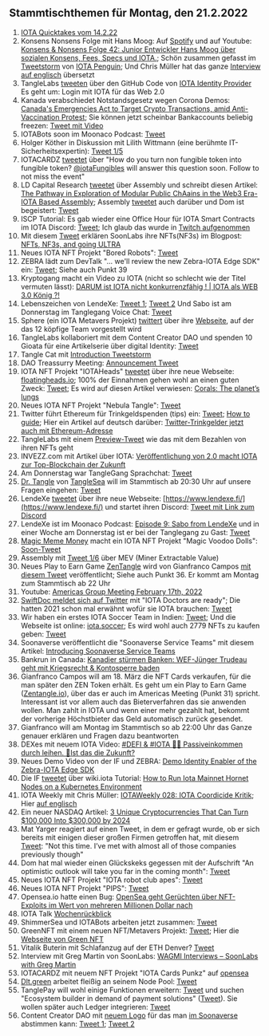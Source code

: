 ## Stammtischthemen für Montag, den 21.2.2022

1. [IOTA Quicktakes vom 14.2.22](https://www.youtube.com/watch?v=PAQEKCt4-h8)
2. Konsens Nonsens Folge mit Hans Moog: Auf [Spotify](https://open.spotify.com/episode/5IDJ7oQiRoKSPuuRrgV1aO) und auf Youtube: [Konsens & Nonsens Folge 42: Junior Entwickler Hans Moog über sozialen Konsens, Fees, Specs und IOTA.](https://www.youtube.com/watch?v=4HNPlMsHQmw); Schön zusammen gefasst im [Tweetstorm](https://twitter.com/iota_penguin/status/1493644903900930053?s=20&t=qxU22Z-dop-YRpxwKXMp6w) von [IOTA Penguin](https://twitter.com/iota_penguin); Und Chris Müller hat das ganze [Interview auf englisch](https://www.youtube.com/watch?v=hIU2NVMJ7gg&t=16s) übersetzt
3. TangleLabs [tweeten](https://twitter.com/Tangle_Labs/status/1493337349161472000?s=20&t=Cc16b8qZNYZgwprkTck_fA) über den GitHub Code von [IOTA Identity Provider](https://github.com/cambriota/iota-identity-provider) Es geht um: Login mit IOTA für das Web 2.0
4. Kanada verabschiedet Notstandsgesetz wegen Corona Demos: [Canada's Emergencies Act to Target Crypto Transactions, amid Anti-Vaccination Protest](https://blockchain.news/news/canadas-emergencies-act-to-target-crypto-transactions-amid-anti-vaccination-protest); Sie können jetzt scheinbar Bankaccounts beliebig freezen: [Tweet mit Video](https://twitter.com/MartiniGuyYT/status/1493496975324598272?s=20&t=Cc16b8qZNYZgwprkTck_fA)
5. IOTABots soon im Moonaco Podcast: [Tweet](https://twitter.com/MoonacoPodcast/status/1493575837584695307?s=20&t=59riyXmT0zcIpMPioj9mpA)
6. Holger Köther in Diskussion mit Lilith Wittmann (eine berühmte IT-Sicherheitsexpertin): [Tweet 1/5](https://twitter.com/HolgerKoether/status/1493523285249777666?s=20&t=59riyXmT0zcIpMPioj9mpA) 
7. IOTACARDZ [tweetet](https://twitter.com/NFTiotacardz/status/1493546910355009537?s=20&t=59riyXmT0zcIpMPioj9mpA) über "How do you turn non fungible token into fungible token? [@iotaFungibles](https://twitter.com/iotaFungibles) will answer this question soon. Follow to not miss the event"
8. LD Capital Research [tweetet](https://twitter.com/LD_Capital/status/1493621768988532738?s=20&t=qxU22Z-dop-YRpxwKXMp6w) über Assembly und schreibt diesen Artikel: [The Pathway in Exploration of Modular Public ChAains in the Web3 Era- IOTA Based Assembly](https://medium.com/ld-capital/the-pathway-in-exploration-of-modular-public-chaains-in-the-web3-era-iota-based-assembly-38ddc06e1b3b); Assembly [tweetet](https://twitter.com/assembly_net/status/1493616230711889923?s=20&t=qxU22Z-dop-YRpxwKXMp6w) auch darüber und Dom ist begeistert: [Tweet](https://twitter.com/DomSchiener/status/1493610948279640075?s=20&t=qxU22Z-dop-YRpxwKXMp6w)
9. ISCP Tutorial: Es gab wieder eine Office Hour für IOTA Smart Contracts im IOTA Discord: [Tweet](https://twitter.com/assembly_net/status/1493223973307523076?s=20&t=59riyXmT0zcIpMPioj9mpA); Ich glaub das wurde in [Twitch aufgenommen](https://www.twitch.tv/videos/1299886409)
10. Mit diesem [Tweet](https://twitter.com/soon_labs/status/1493633125615763457?s=20&t=qxU22Z-dop-YRpxwKXMp6w) erklären SoonLabs ihre NFTs(NF3s) im Blogpost: [NFTs, NF3s, and going ULTRA](https://soonlabs.medium.com/nfts-nf3s-and-going-ultra-81a7f97bea4f)
11. Neues IOTA NFT Projekt "Bored Robots": [Tweet](https://twitter.com/BoredRobot_io/status/1493879795343634434?s=20&t=qxU22Z-dop-YRpxwKXMp6w)
12. ZEBRA lädt zum DevTalk "... we'll review the new Zebra-IOTA Edge SDK" ein: [Tweet](https://twitter.com/ZebraDevs/status/1493677497979920385?s=20&t=qxU22Z-dop-YRpxwKXMp6w); Siehe auch Punkt 39
13. Kryptogang macht ein Video zu IOTA (nicht so schlecht wie der Titel vermuten lässt): [DARUM ist IOTA nicht konkurrenzfähig ! | IOTA als WEB 3.0 König ?!](https://www.youtube.com/watch?v=1M_EE9WCuTk)
14. Lebenszeichen von LendeXe: [Tweet 1](https://twitter.com/LendeXeFinance/status/1493938418329477125?s=20&t=qxU22Z-dop-YRpxwKXMp6w); [Tweet 2](https://twitter.com/LendeXeFinance/status/1494206731727118337?s=20&t=jCQs-YagX5fEOFo2Xyl5qQ) Und Sabo ist am Donnerstag im Tanglegang Voice Chat: [Tweet](https://twitter.com/GangTangleTalk/status/1494283809897988103)
15. Sphere (ein IOTA Metavers Projekt) [twittert](https://twitter.com/Sphere_Hub_io/status/1493936588660912128?s=20&t=qxU22Z-dop-YRpxwKXMp6w) über ihre [Webseite](https://sphere-hub.io/team/), auf der das 12 köpfige Team vorgestellt wird
16. TangleLabs kollaboriert mit dem Content Creator DAO und spenden 10 Gioata für eine Artikelserie über digital Identity: [Tweet](https://twitter.com/Tangle_Labs/status/1493646193418723332?s=20&t=qxU22Z-dop-YRpxwKXMp6w)
17. Tangle Cat mit [Introduction Tweetstorm](https://twitter.com/tangle_cat/status/1480963550092922882?s=20&t=qxU22Z-dop-YRpxwKXMp6w)
18. DAO Treassurry Meeting: [Announcement Tweet](https://twitter.com/PhyloIota/status/1493969244026978312?s=20&t=qxU22Z-dop-YRpxwKXMp6w)
19. IOTA NFT Projekt "IOTAHeads" [tweetet](https://twitter.com/IotaHeads/status/1494058680857374720?s=20&t=jCQs-YagX5fEOFo2Xyl5qQ) über ihre neue Webseite: [floatingheads.io](https://floatingheads.io/); 100% der Einnahmen gehen wohl an einen guten Zweck: [Tweet](https://twitter.com/IotaHeads/status/1495417111296057344?s=20&t=_j6poQZToM1Q22R-KHVnlg); Es wird auf diesen Artikel verwiesen: [Corals: The planet’s lungs](https://medium.com/@FloatingHeads/corals-the-planets-lungs-5d6f0e1bd3f6)
20. Neues IOTA NFT Projekt "Nebula Tangle": [Tweet](https://twitter.com/NebulaTangle/status/1494017650380480519?s=20&t=jCQs-YagX5fEOFo2Xyl5qQ)
21. Twitter führt Ethereum für Trinkgeldspenden (tips) ein: [Tweet](https://twitter.com/TwitterSupport/status/1494008973581856768); [How to guide](https://help.twitter.com/de/using-twitter/tips); Hier ein Artikel auf deutsch darüber: [Twitter-Trinkgelder jetzt auch mit Ethereum-Adresse](https://www.btc-echo.de/schlagzeilen/nach-bitcoin-twitter-trinkgelder-jetzt-mit-ethereum-135252/)
22. TangleLabs mit einem [Preview-Tweet](https://twitter.com/adam_unchained/status/1494216746491805696?s=20&t=jCQs-YagX5fEOFo2Xyl5qQ) wie das mit dem Bezahlen von ihren NFTs geht
23. INVEZZ.com mit Artikel über IOTA: [Veröffentlichung von 2.0 macht IOTA zur Top-Blockchain der Zukunft](https://invezz.com/de/news/2022/02/16/veroffentlichung-von-2-0-macht-iota-zur-top-blockchain-der-zukunft/)
24. Am Donnerstag war TangleGang Sprachchat: [Tweet](https://twitter.com/GangTangleTalk/status/1494242801374187525?s=20)
25. [Dr. Tangle](https://twitter.com/dr_tangle) von [TangleSea](https://twitter.com/TangleSeaDeFi) will im Stammtisch ab 20:30 Uhr auf unsere Fragen eingehen: [Tweet](https://twitter.com/Vrom14286662/status/1494217047013830658?s=20)
26. LendeXe [tweetet](https://twitter.com/LendeXeFinance/status/1494261177165225985?s=20) über ihre neue Webseite: [https://www.lendexe.fi/](https://www.lendexe.fi/) und startet ihren Discord: [Tweet mit Link zum Discord](https://twitter.com/MoonacoPodcast/status/1494285624500760577?s=20)
27. LendeXe ist im Moonaco Podcast: [Episode 9: Sabo from LendeXe](https://open.spotify.com/episode/12TuQQDyc0LKY7IWoDKuCH?si=AX4WCajrSuOFoBYGYAauug&nd=1) und in einer Woche am Donnerstag ist er bei der Tanglegang zu Gast: [Tweet](https://twitter.com/GangTangleTalk/status/1494283809897988103?s=20)
28. [Magic Meme Money](https://twitter.com/Magic_MemeMoney) macht ein IOTA NFT Projekt "Magic Voodoo Dolls": [Soon-Tweet](https://twitter.com/Magic_MemeMoney/status/1494184482903138308?s=20)
29. Assembly mit [Tweet 1/6](https://twitter.com/assembly_net/status/1494265540050927617?s=20&t=TMc6Q2ik2ZGSXyB9UkUcSg) über MEV (Miner Extractable Value)
30. Neues Play to Earn Game [ZenTangle](https://zentangle.io/) wird von Gianfranco Campos [mit diesem Tweet](https://twitter.com/hassping/status/1494241307694231554?s=20&t=TMc6Q2ik2ZGSXyB9UkUcSg) veröffentlicht; Siehe auch Punkt 36. Er kommt am Montag zum Stammtisch ab 22 Uhr
31. Youtube: [Americas Group Meeting February 17th, 2022](https://www.youtube.com/watch?v=QTFdQ4epQSY)
32. [SwiftDoc meldet sich auf Twitter](https://twitter.com/SwiftDoc_/status/1494364181151113216?s=20&t=RMGsgdYbFVUxL_Zi7bhLFA) mit "IOTA Doctors are ready"; Die hatten 2021 schon mal erwähnt wofür sie IOTA brauchen: [Tweet](https://twitter.com/SwiftDoc_/status/1421549635403845636?s=20&t=RMGsgdYbFVUxL_Zi7bhLFA)
33. Wir haben ein erstes IOTA Soccer Team in Indien: [Tweet](https://twitter.com/IOTASoccerTeam/status/1494363520292380680?s=20&t=mY4s-fltAxrQYSpvxBj_3g); Und die Webseite ist online: [iota.soccer](https://iota.soccer/); Es wird wohl auch 2779 NFTs zu kaufen geben: [Tweet](https://twitter.com/IOTASoccerTeam/status/1494905012358565890?s=20&t=CIr45hy-zn29AeP7l5dI1w)
34. Soonaverse veröffentlicht die "Soonaverse Service Teams" mit diesem Artikel: [Introducing Soonaverse Service Teams](https://soonlabs.medium.com/introducing-soonaverse-service-teams-f762196ebad7)
35. Bankrun in Canada: [Kanadier stürmen Banken: WEF-Jünger Trudeau geht mit Kriegsrecht & Kontosperre baden](https://www.wochenblick.at/welt/kanadier-stuermen-banken-wef-juenger-trudeau-geht-mit-kriegsrecht-kontosperre-baden/?s=08)
36. Gianfranco Campos will am 18. März die NFT Cards verkaufen, für die man später den ZEN Token erhält. Es geht um ein Play to Earn Game ([Zentangle.io](https://zentangle.io/)), über das er auch im Americas Meeting (Punkt 31) spricht. Interessant ist vor allem auch das Bieterverfahren das sie anwenden wollen. Man zahlt in IOTA und wenn einer mehr gezahlt hat, bekommt der vorherige Höchstbieter das Geld automatisch zurück gesendet. 
37. Gianfranco will am Montag im Stammtisch so ab 22:00 Uhr das Ganze genauer erklären und Fragen dazu beantworten
38. DEXes mit neuem IOTA Video: [#DEFI & #IOTA 🤜🤛 Passiveinkommen durch leihen. 🦾Ist das die Zukunft?](https://www.youtube.com/watch?v=vGUZAxtgsnM&feature=youtu.be)
39. Neues Demo Video von der IF und ZEBRA: [Demo Identity Enabler of the Zebra-IOTA Edge SDK](https://www.youtube.com/watch?v=UdYrlMgdy5g)
40. Die IF [tweetet](https://twitter.com/iota/status/1494627792083902465) über wiki.iota Tutorial: [How to Run Iota Mainnet Hornet Nodes on a Kubernetes Environment](https://wiki.iota.org/chrysalis-docs/tutorials/mainnet_hornet_node_k8s)
41. IOTA Weekly mit Chris Müller: [IOTAWeekly 028: IOTA Coordicide Kritik](https://www.youtube.com/watch?v=fqM5aTeh-iE&feature=youtu.be); Hier [auf englisch](https://www.youtube.com/watch?v=dx7aflxI570)
42. Ein neuer NASDAQ Artikel: [3 Unique Cryptocurrencies That Can Turn $100,000 Into $300,000 by 2024](https://www.nasdaq.com/articles/3-unique-cryptocurrencies-that-can-turn-%24100000-into-%24300000-by-2024)
43. Mat Yarger reagiert auf einen Tweet, in dem er gefragt wurde, ob er sich bereits mit einigen dieser großen Firmen getroffen hat, mit diesem [Tweet](https://twitter.com/Mat_Yarger/status/1492286740991815683?s=20): "Not this time. I’ve met with almost all of those companies previously though" 
44. Dom hat mal wieder einen Glückskeks gegessen mit der Aufschrift "An optimistic outlook will take you far in the coming month": [Tweet](https://twitter.com/DomSchiener/status/1494776411227308035?s=20&t=kFXCAV8-SPErnqw0bFUB1Q)
45. Neues IOTA NFT Projekt "IOTA robot club apes": [Tweet](https://twitter.com/IotaApes/status/1495112946841759756?s=20&t=KlVA6M1B-n2X_FbyeKqRmA)
46. Neues IOTA NFT Projekt "PIPS": [Tweet](https://twitter.com/_illriz_/status/1494411315615612928?s=20&t=KlVA6M1B-n2X_FbyeKqRmA)
47. Opensea.io hatte einen Bug: [OpenSea geht Gerüchten über NFT-Exploits im Wert von mehreren Millionen Dollar nach](https://www.kreuznacher-rundschau.de/opensea-geht-geruechten-ueber-nft-exploits-im-wert-von-mehreren-millionen-dollar-nach/)
48. IOTA Talk [Wochenrückblick](https://www.iota-talk.com/index.php?article/160-wochenr%C3%BCckblick-vom-13-bis-19-februar-2022/)
49. ShimmerSea und IOTABots arbeiten jetzt zusammen: [Tweet](https://twitter.com/ShimmerSeaDefi/status/1495352530322145281?s=20&t=cq1VvW9FmROqR1l7rV5a2A)
50. GreenNFT mit einem neuen NFT/Metavers Projekt: [Tweet](https://twitter.com/CastersOfGaia/status/1495356644611575812?s=20&t=CiijgEUKjv1t1WhaA4xWdw); Hier die [Webseite von Green NFT](https://greennfts.co.uk/)
51. Vitalik Buterin mit Schlafanzug auf der ETH Denver? [Tweet](https://twitter.com/army_shiba/status/1495399132147630089?s=20&t=CiijgEUKjv1t1WhaA4xWdw)
52. Interview mit Greg Martin von SoonLabs: [WAGMI Interviews – SoonLabs with Greg Martin](https://iotahispano.com/wagmi-interviews-soonlabs-with-greg-martin/)
53. IOTACARDZ mit neuem NFT Projekt "IOTA Cards Punkz" auf [opensea](https://opensea.io/collection/iotacardz-punkz)
54. [Dlt.green](https://twitter.com/dlt_green) arbeitet fleißig an seinem Node Pool: [Tweet](https://twitter.com/dlt_green/status/1495367110339534849?s=20&t=CiijgEUKjv1t1WhaA4xWdw)
55. TanglePay will wohl einige Funktionen erweitern: [Tweet](https://twitter.com/tanglepaycom/status/1495595437931511809?s=20&t=RHPRTmdIeIPv6E2cKgUKmQ) und suchen "Ecosystem builder in demand of payment solutions" ([Tweet](https://twitter.com/tanglepaycom/status/1495596375689797634?s=20&t=RHPRTmdIeIPv6E2cKgUKmQ)). Sie wollen später auch Ledger integrieren: [Tweet](https://twitter.com/tanglepaycom/status/1495646678422257667?s=20&t=RHPRTmdIeIPv6E2cKgUKmQ)
56. Content Creator DAO mit [neuem Logo](https://www.figma.com/proto/oMw9fyTlE9V7iBg4io1RNE/IOTA-COMMUNITY-LOGO?page-id=0%3A1&node-id=227%3A164&viewport=241%2C48%2C0.04&scaling=scale-down&starting-point-node-id=227%3A2&hide-ui=1) für das man [im Soonaverse](https://soonaverse.com/proposal/0xbe264bef5306d1fdb81b8ad30a5d78d7efd92b3f/overview) abstimmen kann: [Tweet 1](https://twitter.com/IOTAcontentDAO/status/1495277005020880898?s=20&t=RHPRTmdIeIPv6E2cKgUKmQ); [Tweet 2](https://twitter.com/IOTAcontentDAO/status/1495510245736853506?s=20&t=RHPRTmdIeIPv6E2cKgUKmQ)

